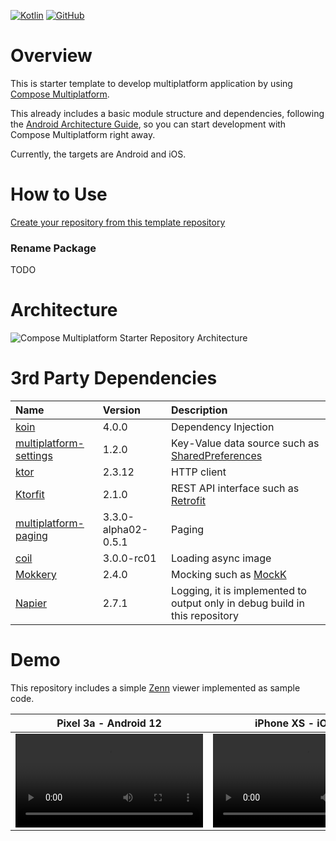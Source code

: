 [![Kotlin](https://img.shields.io/badge/kotlin-2.0.20-blue.svg?logo=kotlin)](http://kotlinlang.org)
[![GitHub](https://img.shields.io/github/license/s-iwasaki-b/Compose-Multiplatform-Starter-Template)](https://github.com/s-iwasaki-b/Compose-Multiplatform-Starter-Template/blob/main/LICENSE)

# Overview
This is starter template to develop multiplatform application by using [Compose Multiplatform](https://www.jetbrains.com/compose-multiplatform/).

This already includes a basic module structure and dependencies, following the [Android Architecture Guide](https://developer.android.com/topic/architecture), so you can start development with Compose Multiplatform right away.

Currently, the targets are Android and iOS.


# How to Use
[Create your repository from this template repository](https://github.com/new?template_name=Compose-Multiplatform-Starter-Template&template_owner=s-iwasaki-b)

### Rename Package
TODO

# Architecture
![Compose Multiplatform Starter Repository Architecture](https://github.com/user-attachments/assets/90445e4b-ceda-47d3-a21b-b2461c7e3eab)


# 3rd Party Dependencies

| Name | Version | Description |
|:--|:--|:--|
| [koin](https://github.com/InsertKoinIO/koin) | 4.0.0 | Dependency Injection |
| [multiplatform-settings](https://github.com/russhwolf/multiplatform-settings) | 1.2.0 | Key-Value data source such as [SharedPreferences](https://developer.android.com/reference/android/content/SharedPreferences) |
| [ktor](https://github.com/ktorio/ktor) | 2.3.12 | HTTP client |
| [Ktorfit](https://github.com/Foso/Ktorfit) | 2.1.0 | REST API interface such as [Retrofit](https://github.com/square/retrofit) |
| [multiplatform-paging](https://github.com/cashapp/multiplatform-paging) | 3.3.0-alpha02-0.5.1 | Paging |
| [coil](https://github.com/coil-kt/coil?tab=readme-ov-file#jetpack-compose) | 3.0.0-rc01 | Loading async image |
| [Mokkery](https://github.com/lupuuss/Mokkery) | 2.4.0 | Mocking such as [MockK](https://github.com/mockk/mockk?tab=readme-ov-file) |
| [Napier](https://github.com/AAkira/Napier) | 2.7.1 | Logging, it is implemented to output only in debug build in this repository |


# Demo
This repository includes a simple [Zenn](https://zenn.dev/) viewer implemented as sample code.

| Pixel 3a - Android 12 | iPhone XS - iOS 18.0 |
|--|--|
| <video src="https://github.com/user-attachments/assets/e9bdc1c5-458a-4e9d-8af7-780f556cbd23"> | <video src="https://github.com/user-attachments/assets/4719859c-a21c-4bfd-a246-9b3b20c4ddb3"> |
